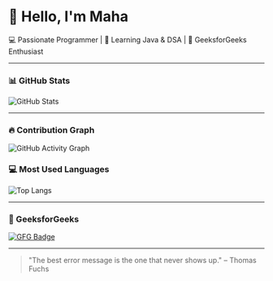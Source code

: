 # 👋 Hello, I'm Maha

💻 Passionate Programmer | 🌱 Learning Java & DSA | 🚀 GeeksforGeeks Enthusiast

---

### 📊 GitHub Stats

![GitHub Stats](https://github-readme-stats.vercel.app/api?username=Maha561&show_icons=true&theme=tokyonight)

---

### 🔥 Contribution Graph

![GitHub Activity Graph](https://github-readme-activity-graph.vercel.app/graph?username=Maha561&theme=react-dark)

### 💻 Most Used Languages

![Top Langs](https://github-readme-stats.vercel.app/api/top-langs/?username=Maha561&layout=compact&theme=tokyonight)

---

### 🧠 GeeksforGeeks

[![GFG Badge](https://img.shields.io/badge/GeeksforGeeks-Visit%20Profile-green?style=for-the-badge&logo=geeksforgeeks)](https://auth.geeksforgeeks.org/user/YOUR_USERNAME/)

---

> "The best error message is the one that never shows up." – Thomas Fuchs
